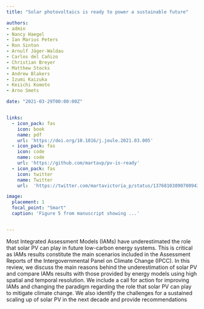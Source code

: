 ```yaml
---
title: "Solar photovoltaics is ready to power a sustainable future"

authors:
- admin
- Nancy Haegel
- Ian Marius Peters
- Ron Sinton
- Arnulf Jäger-Waldau
- Carlos del Cañizo
- Christian Breyer
- Matthew Stocks
- Andrew Blakers
- Izumi Kaizuka
- Keiichi Komoto
- Arno Smets

date: "2021-03-29T00:00:00Z"


links:
  - icon_pack: fas
    icon: book
    name: pdf
    url: 'https://doi.org/10.1016/j.joule.2021.03.005'
  - icon_pack: fas
    icon: code
    name: code
    url: 'https://github.com/martavp/pv-is-ready'
  - icon_pack: fas
    icon: twitter
    name: Twitter
    url:  'https://twitter.com/martavictoria_p/status/1376810389070094338'

image:
  placement: 1  
  focal_point: "Smart"
  caption: 'Figure 5 from manuscript showing ...'


---
```

Most Integrated Assessment Models (IAMs) have underestimated the role that solar PV can play in future low-carbon energy systems. This is critical as IAMs results constitute the main scenarios included in the Assessment Reports of the Intergovernmental Panel on Climate Change (IPCC). In this review, we discuss the main reasons behind the underestimation of solar PV and compare IAMs results with those provided by energy models using high spatial and temporal resolution. We include a call for action for improving IAMs and changing the paradigm regarding the role that solar PV can play to mitigate climate change. We also identify the challenges for a sustained scaling up of solar PV in the next decade and provide recommendations

